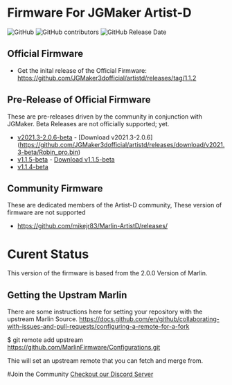 # Firmware For JGMaker Artist-D
![GitHub](https://img.shields.io/github/license/JGMaker3dofficial/artistd.svg)
![GitHub contributors](https://img.shields.io/github/contributors/JGMaker3dofficial/artistd.svg)
![GitHub Release Date](https://img.shields.io/github/release-date/JGMaker3dofficial/artistd.svg)

## Official Firmware 
* Get the inital release of the Official Firmware: https://github.com/JGMaker3dofficial/artistd/releases/tag/1.1.2

## Pre-Release of Official Firmware
These are pre-releases driven by the community in conjunction with JGMaker.  Beta Releases are not officially supported; yet. 
* [v2021.3-2.0.6-beta](https://github.com/JGMaker3dofficial/artistd/releases/tag/v2021.3-beta) - [Download v2021.3-2.0.6] (https://github.com/JGMaker3dofficial/artistd/releases/download/v2021.3-beta/Robin_pro.bin)
* [v1.1.5-beta](https://github.com/JGMaker3dofficial/artistd/releases/tag/v1.1.5-beta) - [Download v1.1.5-beta](https://github.com/JGMaker3dofficial/artistd/releases/download/v1.1.5-beta/Robin_pro.bin)
* [v1.1.4-beta](https://github.com/JGMaker3dofficial/artistd/releases/tag/v1.1.4-beta)

## Community Firmware
These are dedicated members of the Artist-D community, These version of firmware are not supported 
* https://github.com/mikejr83/Marlin-ArtistD/releases/

# Curent Status
This version of the firmware is based from the 2.0.0 Version of Marlin. 

## Getting the Upstram Marlin
There are some instructions here for setting your repository with the upstream Marlin Source. 
https://docs.github.com/en/github/collaborating-with-issues-and-pull-requests/configuring-a-remote-for-a-fork

$ git remote add upstream https://github.com/MarlinFirmware/Configurations.git

Thie will set an upstream remote that you can fetch and merge from. 

#Join the Community
[Checkout our Discord Server](https://discord.gg/H97VgdSwjF)
